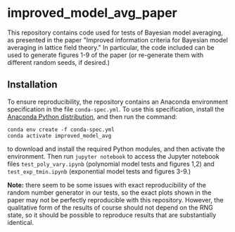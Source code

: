 # improved_model_avg_paper

This repository contains code used for tests of Bayesian model averaging, as presented in the paper "Improved information criteria for Bayesian model averaging in lattice field theory."  In particular, the code included can be used to generate figures 1-9 of the paper (or re-generate them with different random seeds, if desired.)

## Installation

To ensure reproducibility, the repository contains an Anaconda environment specification in the file `conda-spec.yml`.  To use this specification, install the [Anaconda Python distribution](https://www.anaconda.com/), and then run the command:

```
conda env create -f conda-spec.yml
conda activate improved_model_avg
```

to download and install the required Python modules, and then activate the environment.  Then run `jupyter notebook` to access the Jupyter notebook files `test_poly_vary.ipynb` (polynomial model tests and figures 1,2) and `test_exp_tmin.ipynb` (exponential model tests and figures 3-9.)

__Note:__ there seem to be some issues with exact reproducibility of the random number generator in our tests, so the exact plots shown in the paper may not be perfectly reproducible with this repository.  However, the qualitative form of the results of course should not depend on the RNG state, so it should be possible to reproduce results that are substantially identical.
